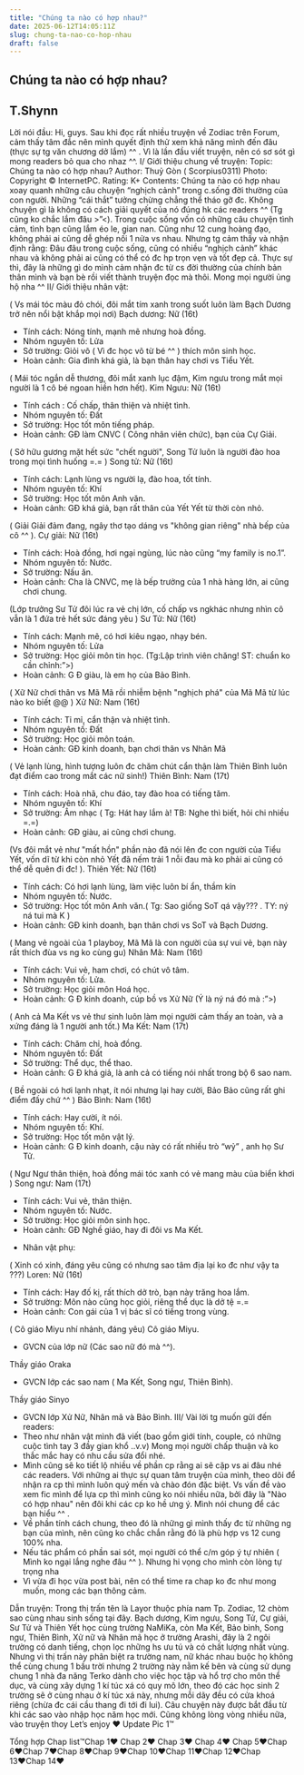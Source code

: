 ```yaml
---
title: "Chúng ta nào có hợp nhau?"
date: 2025-06-12T14:05:11Z
slug: chung-ta-nao-co-hop-nhau
draft: false
---
```


## Chúng ta nào có hợp nhau?

## T.Shynn

Lời nói đầu:
Hi, guys.
Sau khi đọc rất nhiều truyện về Zodiac trên Forum, cảm thấy tâm đắc nên mình quyết định thử xem khả năng mình đến đâu (thực sự tg văn chương dở lắm) ^^ . Vì là lần đầu viết truyện, nên có sơ sót gì mong readers bỏ qua cho nhaz ^^. 
I/ Giới thiệu chung về truyện:
Topic: Chúng ta nào có hợp nhau?
Author: Thuỷ Gòn ( Scorpius0311)
Photo: Copyright © InternetPC.
Rating: K+
Contents:
Chúng ta nào có hợp nhau xoay quanh những câu chuyện “nghịch cảnh” trong c.sống đời thường của con người. Những “cái thắt” tưởng chừng chẳng thể tháo gỡ đc. Không chuyện gì là không có cách giải quyết của nó đúng hk các readers ^^ (Tg cũng ko chắc lắm đâu >”<). Trong cuộc sống vốn có những câu chuyện tình cảm, tình bạn cũng lắm éo le, gian nan. Cũng như 12 cung hoàng đạo, không phải ai cũng dễ ghép nối 1 nửa vs nhau. Nhưng tg cảm thấy và nhận định rằng: Đâu đâu trong cuộc sống, cũng có nhiều “nghịch cảnh” khác nhau và không phải ai cũng có thể có đc hp trọn vẹn và tốt đẹp cả. Thực sự thì, đây là những gì do mình cảm nhận đc từ cs đời thường của chính bản thân mình và bạn bè rồi viết thành truyện đọc mà thôi. Mong mọi người ủng hộ nha ^^
II/ Giới thiệu nhân vật:

( Vs mái tóc màu đỏ chói, đôi mắt tím xanh trong suốt luôn làm Bạch Dương trở nên nổi bật khắp mọi nơi)
Bạch dương: Nữ (16t)
- Tính cách: Nóng tính, mạnh mẽ nhưng hoà đồng.
- Nhóm nguyên tố: Lửa
- Sở trường: Giỏi võ ( Vì đc học võ từ bé ^^ ) thích môn sinh học. 
- Hoàn cảnh: Gia đình khá giả, là bạn thân hay chơi vs Tiểu Yết.
 
 

 
 
( Mái tóc ngắn dễ thương, đôi mắt xanh lục đậm, Kim ngưu trong mắt mọi người là 1 cô bé ngoan hiền hơn hết).
Kim Ngưu: Nữ (16t)
- Tính cách : Cố chấp, thân thiện và nhiệt tình.
- Nhóm nguyên tố: Đất
- Sở trường: Học tốt môn tiếng pháp.
- Hoàn cảnh: GĐ làm CNVC ( Công nhân viên chức), bạn của Cự Giải.

 
 
( Sở hữu gương mặt hết sức "chết người", Song Tử luôn là người đào hoa trong mọi tình huống =.= )
Song tử: Nữ (16t)
- Tính cách: Lạnh lùng vs người lạ, đào hoa, tốt tính.
- Nhóm nguyên tố: Khí
- Sở trường: Học tốt môn Anh văn.
- Hoàn cảnh: GĐ khá giả, bạn rất thân của Yết Yết từ thời còn nhỏ.
 

 
 
( Giải Giải đảm đang, ngây thơ tạo dáng vs "không gian riêng" nhà bếp của cô ^^ ).
Cự giải: Nữ (16t)
- Tính cách: Hoà đồng, hơi ngại ngùng, lúc nào cũng “my family is no.1”.
- Nhóm nguyên tố: Nước.
- Sở trường: Nấu ăn.
- Hoàn cảnh: Cha là CNVC, mẹ là bếp trưởng của 1 nhà hàng lớn, ai cũng chơi chung.

(Lớp trưởng Sư Tử đôi lúc ra vẻ chị lớn, cố chấp vs ngkhác nhưng nhìn cô vẫn là 1 đứa trẻ hết sức đáng yêu )
Sư Tử: Nữ (16t)
- Tính cách: Mạnh mẽ, có hơi kiêu ngạo, nhạy bén.
- Nhóm nguyên tố: Lửa
- Sở trường: Học giỏi môn tin học. (Tg:Lập trình viên chăng! ST: chuẩn ko cần chỉnh:”>)
- Hoàn cảnh: G Đ giàu, là em họ của Bảo Bình.

 
 
( Xữ Nữ chơi thân vs Mã Mã rồi nhiễm bệnh "nghịch phá" của Mã Mã từ lúc nào ko biết @@ )
Xử Nữ: Nam (16t)
- Tính cách: Tỉ mỉ, cẩn thận và nhiệt tình.
- Nhóm nguyên tố: Đất
- Sở trường: Học giỏi môn toán.
- Hoàn cảnh: GĐ kinh doanh, bạn chơi thân vs Nhân Mã

( Vẻ lạnh lùng, hình tượng luôn đc chăm chút cẩn thận làm Thiên Bình luôn đạt điểm cao trong mắt các nữ sinh!)
Thiên Bình: Nam (17t)
- Tính cách: Hoà nhã, chu đáo, tay đào hoa có tiếng tăm.
- Nhóm nguyên tố: Khí 
- Sở trường: Âm nhạc ( Tg: Hát hay lắm à! TB: Nghe thì biết, hỏi chi nhiều =.=)
- Hoàn cảnh: GĐ giàu, ai cũng chơi chung.

 
(Vs đôi mắt vẻ như "mất hồn" phần nào đã nói lên đc con người của Tiểu Yết, vốn dĩ từ khi còn nhỏ Yết đã nếm trải 1 nỗi đau mà ko phải ai cũng có thể dễ quên đi đc! ).
Thiên Yết: Nữ (16t)
- Tính cách: Có hơi lạnh lùng, làm việc luôn bí ẩn, thầm kín
- Nhóm nguyên tố: Nước.
- Sở trường: Học tốt môn Anh văn.( Tg: Sao giống SoT qá vậy??? . TY: ný ná tui mà K )
- Hoàn cảnh: GĐ kinh doanh, bạn thân chơi vs SoT và Bạch Dương.

( Mang vẻ ngoài của 1 playboy, Mã Mã là con người của sự vui vẻ, bạn này rất thích đùa vs ng ko cùng gu)
Nhân Mã: Nam (16t)
- Tính cách: Vui vẻ, ham chơi, có chút vô tâm.
- Nhóm nguyên tố: Lửa.
- Sở trường: Học giỏi môn Hoá học.
- Hoàn cảnh: G Đ kinh doanh, cúp bồ vs Xử Nữ (Ý là ný ná đó mà :”>)

 
( Anh cả Ma Kết vs vẻ thư sinh luôn làm mọi người cảm thấy an toàn, và a xứng đáng là 1 người anh tốt.)
Ma Kết: Nam (17t)
- Tính cách: Chăm chỉ, hoà đồng.
- Nhóm nguyên tố: Đất
- Sở trường: Thể dục, thể thao.
- Hoàn cảnh: G Đ khá giả, là anh cả có tiếng nói nhất trong bộ 6 sao nam.

( Bề ngoài có hơi lạnh nhạt, ít nói nhưng lại hay cười, Bảo Bảo cũng rất ghi điểm đấy chứ ^^ )
Bảo Bình: Nam (16t)
- Tính cách: Hay cười, ít nói.
- Nhóm nguyên tố: Khí.
- Sở trường: Học tốt môn vật lý. 
- Hoàn cảnh: G Đ kinh doanh, cậu này có rất nhiều trò “wỷ” , anh họ Sư Tử.

( Ngư Ngư thân thiện, hoà đồng mái tóc xanh có vẻ mang màu của biển khơi  )
Song ngư: Nam (17t)
- Tính cách: Vui vẻ, thân thiện.
- Nhóm nguyên tố: Nước.
- Sở trường: Học giỏi môn sinh học.
- Hoàn cảnh: GĐ Nghề giáo, hay đi đôi vs Ma Kết.
* Nhân vật phụ:
 

( Xinh có xinh, đáng yêu cũng có nhưng sao tâm địa lại ko đc như vậy ta ???)
Loren: Nữ (16t)
- Tính cách: Hay đố kị, rất thích dở trò, bạn này trăng hoa lắm.
- Sở trường: Môn nào cũng học giỏi, riêng thể dục là dở tệ =.=
- Hoàn cảnh: Con gái của 1 vị bác sĩ có tiếng trong vùng.

( Cô giáo Miyu nhí nhảnh, đáng yêu)
Cô giáo Miyu.
- GVCN của lớp nữ (Các sao nữ đó mà ^^).

Thầy giáo Oraka
- GVCN lớp các sao nam ( Ma Kết, Song ngư, Thiên Bình).

Thầy giáo Sinyo
- GVCN lớp Xử Nữ, Nhân mã và Bảo Bình.
III/ Vài lời tg muốn gửi đến readers:
- Theo như nhân vật mình đã viết (bao gồm giới tính, couple, có những cuộc tình tay 3 đầy gian khổ ..v.v) Mong mọi người chấp thuận và ko thắc mắc hay có nhu cầu sửa đổi nhé.
- Mình cũng sẽ ko tiết lộ nhiều về phần cp rằng ai sẽ cặp vs ai đâu nhé các readers. Với những ai thực sự quan tâm truyện của mình, theo dõi để nhận ra cp thì mình luôn quý mến và chào đón đặc biệt. Vs vấn đề vào xem fic mình để lựa cp thì mình cũng ko nói nhiều nữa, bởi đây là "Nào có hợp nhau" nên đôi khi các cp ko hề ưng ý. Mình nói chung để các bạn hiểu ^^ .
- Về phần tính cách chung, theo đó là những gì mình thấy đc từ những ng bạn của mình, nên cũng ko chắc chắn rằng đó là phù hợp vs 12 cung 100% nha.
- Nếu tác phẩm có phần sai sót, mọi người có thể c/m góp ý tự nhiên ( Mình ko ngại lắng nghe đâu ^^ ). Nhưng hi vọng cho mình còn lòng tự trọng nha 
- Vì vừa đi học vừa post bài, nên có thể time ra chap ko đc như mong muốn, mong các bạn thông cảm. 
 
Dẫn truyện: Trong thị trấn tên là Layor thuộc phía nam Tp. Zodiac, 12 chòm sao cùng nhau sinh sống tại đây. Bạch dương, Kim ngưu, Song Tử, Cự giải, Sư Tử và Thiên Yết học cùng trường NaMiKa, còn Ma Kết, Bảo bình, Song ngư, Thiên Bình, Xử nữ và Nhân mã học ở trường Arashi, đây là 2 ngôi trường có danh tiếng, chọn lọc những hs ưu tú và có chất lượng nhất vùng. Nhưng vì thị trấn này phân biệt ra trường nam, nữ khác nhau buộc họ không thể cùng chung 1 bầu trời nhưng 2 trường này nằm kế bên và cùng sử dụng chung 1 nhà đa năng Terko dành cho việc học tập và hổ trợ cho môn thể dục, và cùng xây dựng 1 kí túc xá có quy mô lớn, theo đó các học sinh 2 trường sẽ ở cùng nhau ở kí túc xá này, nhưng mỗi dãy đều có cửa khoá riêng (chừa đc cái cầu thang đi tới đi lui). Câu chuyện này được bắt đầu từ khi các sao vào nhập học năm học mới. Cũng không lòng vòng nhiều nữa, vào truyện thoy  Let’s enjoy ♥
Update Pic 1™
 
 
Tổng hợp Chap list™Chap 1♥ Chap 2♥ Chap 3♥ Chap 4♥ Chap 5♥Chap 6♥Chap 7♥Chap 8♥Chap 9♥Chap 10♥Chap 11♥Chap 12♥Chap 13♥Chap 14♥
